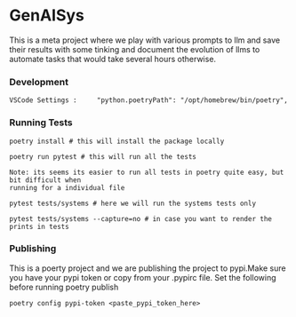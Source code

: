 # GenAISys

This is a meta project where we play with various prompts to llm and save their results with some tinking and document the evolution of llms to automate tasks that would take several hours otherwise.

### Development

    VSCode Settings :     "python.poetryPath": "/opt/homebrew/bin/poetry",
    

### Running Tests

    poetry install # this will install the package locally

    poetry run pytest # this will run all the tests

    Note: its seems its easier to run all tests in poetry quite easy, but bit difficult when
    running for a individual file

    pytest tests/systems # here we will run the systems tests only 

    pytest tests/systems --capture=no # in case you want to render the prints in tests

### Publishing

This is a poerty project and we are publishing the project to pypi.Make sure you have your pypi token or copy from your .pypirc file. Set the following before running poetry publish

    poetry config pypi-token <paste_pypi_token_here>

